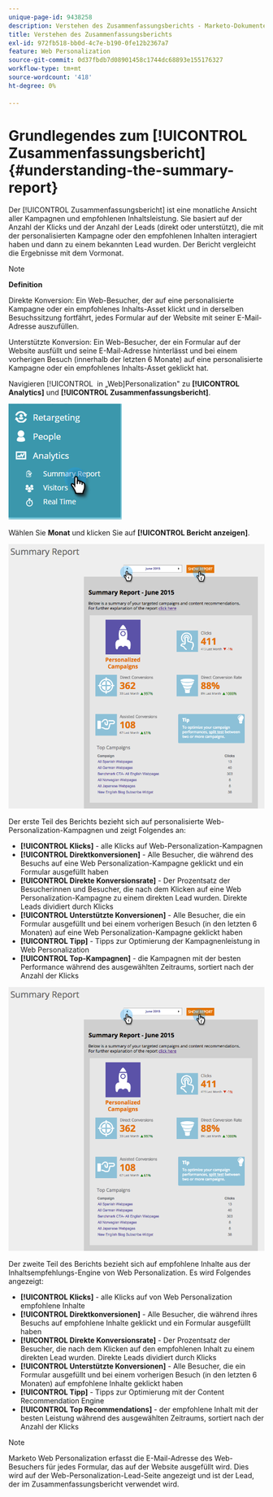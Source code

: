 ```yaml
---
unique-page-id: 9438258
description: Verstehen des Zusammenfassungsberichts - Marketo-Dokumente - Produktdokumentation
title: Verstehen des Zusammenfassungsberichts
exl-id: 972fb518-bb0d-4c7e-b190-0fe12b2367a7
feature: Web Personalization
source-git-commit: 0d37fbdb7d08901458c1744dc68893e155176327
workflow-type: tm+mt
source-wordcount: '418'
ht-degree: 0%

---
```


# Grundlegendes zum [!UICONTROL Zusammenfassungsbericht] {#understanding-the-summary-report}

Der [!UICONTROL Zusammenfassungsbericht] ist eine monatliche Ansicht aller Kampagnen und empfohlenen Inhaltsleistung. Sie basiert auf der Anzahl der Klicks und der Anzahl der Leads (direkt oder unterstützt), die mit der personalisierten Kampagne oder den empfohlenen Inhalten interagiert haben und dann zu einem bekannten Lead wurden. Der Bericht vergleicht die Ergebnisse mit dem Vormonat.

>[!NOTE]
>
>**Definition**
>
>Direkte Konversion: Ein Web-Besucher, der auf eine personalisierte Kampagne oder ein empfohlenes Inhalts-Asset klickt und in derselben Besuchssitzung fortfährt, jedes Formular auf der Website mit seiner E-Mail-Adresse auszufüllen.
>
>Unterstützte Konversion: Ein Web-Besucher, der ein Formular auf der Website ausfüllt und seine E-Mail-Adresse hinterlässt und bei einem vorherigen Besuch (innerhalb der letzten 6 Monate) auf eine personalisierte Kampagne oder ein empfohlenes Inhalts-Asset geklickt hat.

Navigieren [!UICONTROL &#x200B; in „Web]Personalization&quot; zu **[!UICONTROL Analytics]** und **[!UICONTROL Zusammenfassungsbericht]**.

![](assets/image2016-4-6-10-3a15-3a58.png)

Wählen Sie **Monat** und klicken Sie auf **[!UICONTROL Bericht anzeigen]**.

![](assets/2.png)

Der erste Teil des Berichts bezieht sich auf personalisierte Web-Personalization-Kampagnen und zeigt Folgendes an:

* **[!UICONTROL Klicks]** - alle Klicks auf Web-Personalization-Kampagnen
* **[!UICONTROL Direktkonversionen]** - Alle Besucher, die während des Besuchs auf eine Web Personalization-Kampagne geklickt und ein Formular ausgefüllt haben
* **[!UICONTROL Direkte Konversionsrate]** - Der Prozentsatz der Besucherinnen und Besucher, die nach dem Klicken auf eine Web Personalization-Kampagne zu einem direkten Lead wurden. Direkte Leads dividiert durch Klicks
* **[!UICONTROL Unterstützte Konversionen]** - Alle Besucher, die ein Formular ausgefüllt und bei einem vorherigen Besuch (in den letzten 6 Monaten) auf eine Web Personalization-Kampagne geklickt haben
* **[!UICONTROL Tipp]** - Tipps zur Optimierung der Kampagnenleistung in Web Personalization
* **[!UICONTROL Top-Kampagnen]** - die Kampagnen mit der besten Performance während des ausgewählten Zeitraums, sortiert nach der Anzahl der Klicks

![](assets/3.png)

Der zweite Teil des Berichts bezieht sich auf empfohlene Inhalte aus der Inhaltsempfehlungs-Engine von Web Personalization. Es wird Folgendes angezeigt:

* **[!UICONTROL Klicks]** - alle Klicks auf von Web Personalization empfohlene Inhalte
* **[!UICONTROL Direktkonversionen]** - Alle Besucher, die während ihres Besuchs auf empfohlene Inhalte geklickt und ein Formular ausgefüllt haben
* **[!UICONTROL Direkte Konversionsrate]** - Der Prozentsatz der Besucher, die nach dem Klicken auf den empfohlenen Inhalt zu einem direkten Lead wurden. Direkte Leads dividiert durch Klicks
* **[!UICONTROL Unterstützte Konversionen]** - Alle Besucher, die ein Formular ausgefüllt und bei einem vorherigen Besuch (in den letzten 6 Monaten) auf empfohlene Inhalte geklickt haben
* **[!UICONTROL Tipp]** - Tipps zur Optimierung mit der Content Recommendation Engine
* **[!UICONTROL Top Recommendations]** - der empfohlene Inhalt mit der besten Leistung während des ausgewählten Zeitraums, sortiert nach der Anzahl der Klicks

>[!NOTE]
>
>Marketo Web Personalization erfasst die E-Mail-Adresse des Web-Besuchers für jedes Formular, das auf der Website ausgefüllt wird. Dies wird auf der Web-Personalization-Lead-Seite angezeigt und ist der Lead, der im Zusammenfassungsbericht verwendet wird.

